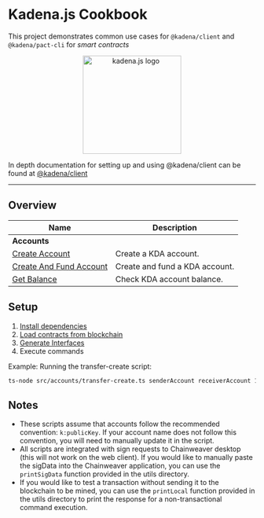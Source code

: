 # Kadena.js Cookbook

This project demonstrates common use cases for `@kadena/client` and
`@kadena/pact-cli` for _smart contracts_

<p align="center">

<picture>

<source srcset="https://github.com/kadena-community/kadena.js/raw/master/common/images/Kadena.JS_logo-white.png" media="(prefers-color-scheme: dark)"/>

<img src="https://github.com/kadena-community/kadena.js/raw/master/common/images/Kadena.JS_logo-black.png" width="200" alt="kadena.js logo" />

</picture>

</p>

In depth documentation for setting up and using @kadena/client can be found at
[@kadena/client](https://github.com/kadena-community/kadena.js/tree/master/packages/libs/client#kadenajs---client)

<hr>

## Overview

| Name                                                         | Description                    |
| ------------------------------------------------------------ | ------------------------------ |
| **Accounts**                                                 |                                |
| [Create Account](./src/accounts/create-account.ts)           | Create a KDA account.          |
| [Create And Fund Account](./src/accounts/transfer-create.ts) | Create and fund a KDA account. |
| [Get Balance](./src/accounts/get-balance.ts)                 | Check KDA account balance.     |

## Setup

1. [Install dependencies](https://github.com/kadena-community/kadena.js/tree/master/packages/libs/client#load-contracts-from-the-blockchain)
2. [Load contracts from blockchain](https://github.com/kadena-community/kadena.js/tree/master/packages/libs/client#load-contracts-from-the-blockchain)
3. [Generate Interfaces](https://github.com/kadena-community/kadena.js/tree/master/packages/libs/client#load-contracts-from-the-blockchain)
4. Execute commands

Example: Running the transfer-create script:

```bash
ts-node src/accounts/transfer-create.ts senderAccount receiverAccount 1
```

## Notes

- These scripts assume that accounts follow the recommended convention:
  `k:publicKey`. If your account name does not follow this convention, you will
  need to manually update it in the script.
- All scripts are integrated with sign requests to Chainweaver desktop (this
  will not work on the web client). If you would like to manually paste the
  sigData into the Chainweaver application, you can use the `printSigData`
  function provided in the utils directory.
- If you would like to test a transaction without sending it to the blockchain
  to be mined, you can use the `printLocal` function provided in the utils
  directory to print the response for a non-transactional command execution.
